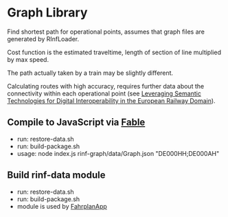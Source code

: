 # Graph Library

Find shortest path for operational points, assumes that graph files are generated by RInfLoader.

Cost function is the estimated traveltime, length of section of line multiplied by max speed.

The path actually taken by a train may be slightly different.

Calculating routes with high accuracy, requires further data about the connectivity within each operational point (see [Leveraging Semantic Technologies for Digital Interoperability in the European Railway Domain](https://link.springer.com/epdf/10.1007/978-3-030-88361-4_38?sharing_token=1o_s7PDoV39x-REbzrEi9fe4RwlQNchNByi7wbcMAY6cX0iMBo8kbKm6MVocmAfla1lOS3pIKdJnlGw_p7Hlarek_nfbMrdg2IEYVlyrg7UoC8_O5QAzne-G1waJIuD4K6xSNHF9bK26QKM6niEPNUKiwT_oLJLoafQwuYM5Z2I%3D)).

## Compile to JavaScript via [Fable](https://github.com/fable-compiler/Fable)

* run: restore-data.sh
* run: build-package.sh
* usage: node index.js rinf-graph/data/Graph.json "DE000HH;DE000AH"

## Build rinf-data module

* run: restore-data.sh
* run: build-package.sh
* module is used by [FahrplanApp](https://github.com/bergmannjg/FahrplanApp)
